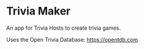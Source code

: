 # Trivia Maker

An app for Trivia Hosts to create trivia games.

Uses the Open Trivia Database: https://opentdb.com

